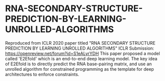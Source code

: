 # RNA-SECONDARY-STRUCTURE-PREDICTION-BY-LEARNING-UNROLLED-ALGORITHMS
Reproduced from ICLR 2020 paper titled "RNA SECONDARY STRUCTURE PREDICTION BY LEARNING UNROLLED ALGORITHMS"
ICLR Submission: https://openreview.net/forum?id=S1eALyrYDH
This paper proposed a model called 'E2Efold' which is an end-to-end deep learning model. The key idea of E2Efold is to directly predict the RNA base-pairing matrix, and use an unrolled algorithm for constrained programming as the template for deep architectures to enforce constraints.
